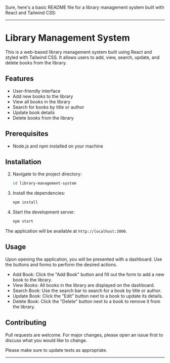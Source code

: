 Sure, here's a basic README file for a library management system built with React and Tailwind CSS:

---

# Library Management System

This is a web-based library management system built using React and styled with Tailwind CSS. It allows users to add, view, search, update, and delete books from the library.

## Features

- User-friendly interface
- Add new books to the library
- View all books in the library
- Search for books by title or author
- Update book details
- Delete books from the library

## Prerequisites

- Node.js and npm installed on your machine

## Installation



2. Navigate to the project directory:

   ```sh
   cd library-management-system
   ```

3. Install the dependencies:

   ```sh
   npm install
   ```

4. Start the development server:

   ```sh
   npm start
   ```

The application will be available at `http://localhost:3000`.

## Usage

Upon opening the application, you will be presented with a dashboard. Use the buttons and forms to perform the desired actions.

- Add Book: Click the "Add Book" button and fill out the form to add a new book to the library.
- View Books: All books in the library are displayed on the dashboard.
- Search Book: Use the search bar to search for a book by title or author.
- Update Book: Click the "Edit" button next to a book to update its details.
- Delete Book: Click the "Delete" button next to a book to remove it from the library.

## Contributing

Pull requests are welcome. For major changes, please open an issue first to discuss what you would like to change.

Please make sure to update tests as appropriate.


---